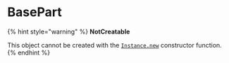 # BasePart

{% hint style="warning" %}
**NotCreatable**

This object cannot be created with the [`Instance.new`](broken-reference) constructor function.
{% endhint %}

